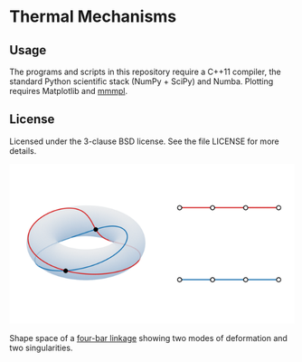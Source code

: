 Thermal Mechanisms
==================

Usage
-----

The programs and scripts in this repository require a C++11 compiler,
the standard Python scientific stack (NumPy + SciPy) and Numba.
Plotting requires Matplotlib and [mmmpl][mmmpl].

License
-------

Licensed under the 3-clause BSD license. See the file LICENSE for more
details.

<p align="center">
  <img src="https://raw.githubusercontent.com/manu-mannattil/assets/master/thermmech/4bar.gif" alt="Four-bar linkage animation"/>

  Shape space of a [four-bar linkage][4bar] showing two modes of
  deformation and two singularities.
</p>

[mmmpl]: https://github.com/manu-mannattil/mmmpl
[4bar]: https://en.wikipedia.org/wiki/Four-bar_linkage
